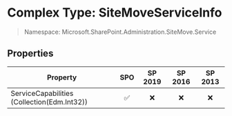 # Complex Type: SiteMoveServiceInfo

> Namespace: Microsoft.SharePoint.Administration.SiteMove.Service

## Properties

Property | SPO | SP 2019 | SP 2016 | SP 2013
----------|:---:|:-------:|:-------:|:-------:
ServiceCapabilities (Collection(Edm.Int32)) | ✅ | ❌ | ❌ | ❌